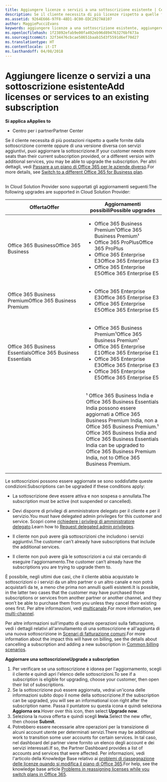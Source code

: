```yaml
---
title: Aggiungere licenze o servizi a una sottoscrizione esistente | Centro
description: Se il cliente necessita di più licenze rispetto a quelle fornite dalla sottoscrizione corrente oppure di una versione diversa con servizi aggiuntivi, puoi aggiornare la sottoscrizione.
ms.assetid: 9264E666-97F8-48D1-8C00-EDC2927A8107
author: MaggiePucciEvans
keywords: aggiungere licenze a una sottoscrizione esistente, aggiungere postazioni a una sottoscrizione esistente, modificare una sottoscrizione, cambiare una sottoscrizione, acquistare ulteriori licenze per un cliente
ms.openlocfilehash: 1f23892efab9e00fa492eb96d894763276bf673a
ms.sourcegitcommit: 32f34476cbcae58651baab15d3f5591d6ef70d27
ms.translationtype: HT
ms.contentlocale: it-IT
ms.lasthandoff: 04/08/2018
---
```

# <a name="add-licenses-or-services-to-an-existing-subscription"></a><span data-ttu-id="0339b-104">Aggiungere licenze o servizi a una sottoscrizione esistente</span><span class="sxs-lookup"><span data-stu-id="0339b-104">Add licenses or services to an existing subscription</span></span>

**<span data-ttu-id="0339b-105">Si applica a</span><span class="sxs-lookup"><span data-stu-id="0339b-105">Applies to</span></span>**

-  <span data-ttu-id="0339b-106">Centro per i partner</span><span class="sxs-lookup"><span data-stu-id="0339b-106">Partner Center</span></span>

<span data-ttu-id="0339b-107">Se il cliente necessita di più postazioni rispetto a quelle fornite dalla sottoscrizione corrente oppure di una versione diversa con servizi aggiuntivi, puoi aggiornare la sottoscrizione.</span><span class="sxs-lookup"><span data-stu-id="0339b-107">If your customer needs more seats than their current subscription provided, or a different version with additional services, you may be able to upgrade the subscription.</span></span> <span data-ttu-id="0339b-108">Per altri dettagli, vedi [Passare a un piano di Office 365 per le aziende diverso](http://go.microsoft.com/fwlink/p/?LinkId=723577).</span><span class="sxs-lookup"><span data-stu-id="0339b-108">For more details, see [Switch to a different Office 365 for Business plan](http://go.microsoft.com/fwlink/p/?LinkId=723577).</span></span>

## <a href="" id="upgradesubscription"></a>


<span data-ttu-id="0339b-109">In Cloud Solution Provider sono supportati gli aggiornamenti seguenti:</span><span class="sxs-lookup"><span data-stu-id="0339b-109">The following upgrades are supported in Cloud Solution Provider:</span></span>

<table>
<colgroup>
<col width="50%" />
<col width="50%" />
</colgroup>
<thead>
<tr class="header">
<th><span data-ttu-id="0339b-110">Offerta</span><span class="sxs-lookup"><span data-stu-id="0339b-110">Offer</span></span></th>
<th><span data-ttu-id="0339b-111">Aggiornamenti possibili</span><span class="sxs-lookup"><span data-stu-id="0339b-111">Possible upgrades</span></span></th>
</tr>
</thead>
<tbody>
<tr class="odd">
<td><span data-ttu-id="0339b-112">Office 365 Business</span><span class="sxs-lookup"><span data-stu-id="0339b-112">Office 365 Business</span></span></td>
<td><ul>
<li><span data-ttu-id="0339b-113">Office 365 Business Premium¹</span><span class="sxs-lookup"><span data-stu-id="0339b-113">Office 365 Business Premium¹</span></span></li>
<li><span data-ttu-id="0339b-114">Office 365 ProPlus</span><span class="sxs-lookup"><span data-stu-id="0339b-114">Office 365 ProPlus</span></span></li>
<li><span data-ttu-id="0339b-115">Office 365 Enterprise E3</span><span class="sxs-lookup"><span data-stu-id="0339b-115">Office 365 Enterprise E3</span></span></li>
<li><span data-ttu-id="0339b-116">Office 365 Enterprise E5</span><span class="sxs-lookup"><span data-stu-id="0339b-116">Office 365 Enterprise E5</span></span></li>
</ul></td>
</tr>
<tr class="even">
<td><span data-ttu-id="0339b-117">Office 365 Business Premium</span><span class="sxs-lookup"><span data-stu-id="0339b-117">Office 365 Business Premium</span></span></td>
<td><ul>
<li><span data-ttu-id="0339b-118">Office 365 Enterprise E3</span><span class="sxs-lookup"><span data-stu-id="0339b-118">Office 365 Enterprise E3</span></span></li>
<li><span data-ttu-id="0339b-119">Office 365 Enterprise E5</span><span class="sxs-lookup"><span data-stu-id="0339b-119">Office 365 Enterprise E5</span></span></li>
</ul></td>
</tr>
<tr class="odd">
<td><span data-ttu-id="0339b-120">Office 365 Business Essentials</span><span class="sxs-lookup"><span data-stu-id="0339b-120">Office 365 Business Essentials</span></span></td>
<td><ul>
<li><span data-ttu-id="0339b-121">Office 365 Business Premium¹</span><span class="sxs-lookup"><span data-stu-id="0339b-121">Office 365 Business Premium¹</span></span></li>
<li><span data-ttu-id="0339b-122">Office 365 Enterprise E1</span><span class="sxs-lookup"><span data-stu-id="0339b-122">Office 365 Enterprise E1</span></span></li>
<li><span data-ttu-id="0339b-123">Office 365 Enterprise E3</span><span class="sxs-lookup"><span data-stu-id="0339b-123">Office 365 Enterprise E3</span></span></li>
<li><span data-ttu-id="0339b-124">Office 365 Enterprise E5</span><span class="sxs-lookup"><span data-stu-id="0339b-124">Office 365 Enterprise E5</span></span></li>
</ul></td>
</tr>
<tr class="even">
<td></td>
<td><p><span data-ttu-id="0339b-125">¹ Office 365 Business India e Office 365 Business Essentials India possono essere aggiornati a Office 365 Business Premium India, non a Office 365 Business Premium.</span><span class="sxs-lookup"><span data-stu-id="0339b-125">¹ Office 365 Business India and Office 365 Business Essentials India can be upgraded to Office 365 Business Premium India, not to Office 365 Business Premium.</span></span></p></td>
</tr>
</tbody>
</table>

 

<span data-ttu-id="0339b-126">Le sottoscrizioni possono essere aggiornate se sono soddisfatte queste condizioni:</span><span class="sxs-lookup"><span data-stu-id="0339b-126">Subscriptions can be upgraded if these conditions apply:</span></span>

-   <span data-ttu-id="0339b-127">La sottoscrizione deve essere attiva e non sospesa o annullata.</span><span class="sxs-lookup"><span data-stu-id="0339b-127">The subscription must be active (not suspended or cancelled).</span></span>

-   <span data-ttu-id="0339b-128">Devi disporre di privilegi di amministratore delegato per il cliente e per il servizio.</span><span class="sxs-lookup"><span data-stu-id="0339b-128">You must have delegated admin privileges for this customer and service.</span></span> <span data-ttu-id="0339b-129">Scopri come [richiedere i privilegi di amministratore delegato](request-a-relationship-with-a-customer.md).</span><span class="sxs-lookup"><span data-stu-id="0339b-129">Learn how to [Request delegated admin privileges](request-a-relationship-with-a-customer.md).</span></span>

-   <span data-ttu-id="0339b-130">Il cliente non può avere già sottoscrizioni che includono i servizi aggiuntivi.</span><span class="sxs-lookup"><span data-stu-id="0339b-130">The customer can’t already have subscriptions that include the additional services.</span></span>

-   <span data-ttu-id="0339b-131">Il cliente non può avere già le sottoscrizioni a cui stai cercando di eseguire l'aggiornamento.</span><span class="sxs-lookup"><span data-stu-id="0339b-131">The customer can’t already have the subscriptions you are trying to upgrade them to.</span></span>

<span data-ttu-id="0339b-132">È possibile, negli ultimi due casi, che il cliente abbia acquistato le sottoscrizioni o i servizi da un altro partner o un altro canale e non potrà acquistarli da te, a meno che prima non annulli quelli esistenti.</span><span class="sxs-lookup"><span data-stu-id="0339b-132">It is possible, in the latter two cases that the customer may have purchased those subscriptions or services from another partner or another channel, and they won’t be able to purchase them from you unless they cancel their existing ones first.</span></span> <span data-ttu-id="0339b-133">Per altre informazioni, vedi [multicanale](multichannel.md).</span><span class="sxs-lookup"><span data-stu-id="0339b-133">For more information, see [multi-channel](multichannel.md).</span></span>

<span data-ttu-id="0339b-134">Per altre informazioni sull'impatto di queste operazioni sulla fatturazione, vedi i dettagli relativi all'annullamento di una sottoscrizione e all'aggiunta di una nuova sottoscrizione in [Scenari di fatturazione comuni](common-billing-scenarios.md).</span><span class="sxs-lookup"><span data-stu-id="0339b-134">For more information about the impact this will have on billing, see the details about cancelling a subscription and adding a new subscription in [Common billing scenarios](common-billing-scenarios.md).</span></span>

**<span data-ttu-id="0339b-135">Aggiornare una sottoscrizione</span><span class="sxs-lookup"><span data-stu-id="0339b-135">Upgrade a subscription</span></span>**

1.  <span data-ttu-id="0339b-136">Per verificare se una sottoscrizione è idonea per l'aggiornamento, scegli il cliente e quindi apri l'elenco delle sottoscrizioni.</span><span class="sxs-lookup"><span data-stu-id="0339b-136">To see if a subscription is eligible for upgrading, choose your customer, then open their list of subscriptions.</span></span>
2.  <span data-ttu-id="0339b-137">Se la sottoscrizione può essere aggiornata, vedrai un'icona delle informazioni subito dopo il nome della sottoscrizione.</span><span class="sxs-lookup"><span data-stu-id="0339b-137">If the subscription can be upgraded, you will see an informational icon right after the subscription name.</span></span> <span data-ttu-id="0339b-138">Passa il puntatore su questa icona e quindi seleziona **Aggiorna ora**.</span><span class="sxs-lookup"><span data-stu-id="0339b-138">Hover over this icon, then select **Upgrade now**.</span></span>
3.  <span data-ttu-id="0339b-139">Seleziona la nuova offerta e quindi scegli **Invia**.</span><span class="sxs-lookup"><span data-stu-id="0339b-139">Select the new offer, then choose **Submit**.</span></span>
4.  <span data-ttu-id="0339b-140">Potrebbero essere necessarie altre operazioni per la transizione di alcuni account utente per determinati servizi.</span><span class="sxs-lookup"><span data-stu-id="0339b-140">There may be additional work to transition some user accounts for certain services.</span></span> <span data-ttu-id="0339b-141">In tal caso, nel dashboard del partner viene fornito un elenco degli account e dei servizi interessati.</span><span class="sxs-lookup"><span data-stu-id="0339b-141">If so, the Partner Dashboard provides a list of accounts and services that were affected.</span></span> <span data-ttu-id="0339b-142">Per informazioni, vedi l'articolo della Knowledge Base relativo ai [problemi di riassegnazione delle licenze quando si modifica il piano di Office 365](http://go.microsoft.com/fwlink/p/?LinkId=723576).</span><span class="sxs-lookup"><span data-stu-id="0339b-142">For help, see the knowledge base article [Problems in reassigning licenses while you switch plans in Office 365](http://go.microsoft.com/fwlink/p/?LinkId=723576).</span></span>

 

 



